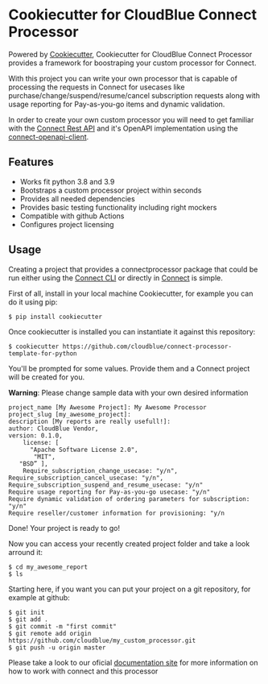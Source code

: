 # Cookiecutter for CloudBlue Connect Processor  
  
Powered by [Cookiecutter](https://github.com/cookiecutter/cookiecutter), Cookiecutter for CloudBlue Connect Processor provides a framework for boostraping your custom processor for Connect.

With this project you can write your own processor that is capable of processing the requests in Connect for usecases like purchase/change/suspend/resume/cancel subscription requests along with usage reporting for Pay-as-you-go items and dynamic validation.

In order to create your own custom processor you will need to get familiar with the [Connect Rest API](https://connect.cloudblue.com/community/api/) and it's OpenAPI implementation using the [connect-openapi-client](https://github.com/cloudblue/connect-python-openapi-client).

## Features

* Works fit python 3.8 and 3.9
* Bootstraps a custom processor project within seconds
* Provides all needed dependencies
* Provides basic testing functionality including right mockers
* Compatible with github Actions
* Configures project licensing

## Usage

Creating a project that provides a connectprocessor package that could be run either using the [Connect CLI](https://github.com/cloudblue/connect-cli) or directly in [Connect](https://connect.cloudblue.com) is simple.

First of all, install in your local machine Cookiecutter, for example you can do it using pip:

	$ pip install cookiecutter

Once cookiecutter is installed you can instantiate it against this repository:

	$ cookiecutter https://github.com/cloudblue/connect-processor-template-for-python
 
 You'll be prompted for some values. Provide them and a Connect project will be created for you.

**Warning**: Please change sample data with your own desired information

	project_name [My Awesome Project]: My Awesome Processor
	project_slug [my_awesome_project]:
	description [My reports are really usefull!]:
	author: CloudBlue Vendor,
	version: 0.1.0,
    	license: [
      	  "Apache Software License 2.0",
     	   "MIT",
   	   "BSD” ],
    	Require_subscription_change_usecase: "y/n",
	Require_subscription_cancel_usecase: "y/n",
	Require_subscription_suspend_and_resume_usecase: "y/n"
	Require usage reporting for Pay-as-you-go usecase: "y/n"
	Require dynamic validation of ordering parameters for subscription: "y/n"
	Require reseller/customer information for provisioning: "y/n	
Done! Your project is ready to go!

Now you can access your recently created project folder and take a look arround it:

	$ cd my_awesome_report
	$ ls

Starting here, if you want you can put your project on a git repository, for example at github:

	$ git init
	$ git add .
	$ git commit -m "first commit"
	$ git remote add origin https://github.com/cloudblue/my_custom_processor.git
	$ git push -u origin master

Please take a look to our oficial [documentation site](https://connect.cloudblue.com) for more information on how to work with connect and this processor
